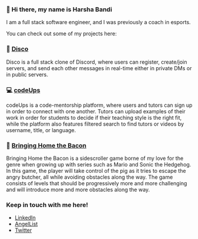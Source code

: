 ### 👋 Hi there, my name is Harsha Bandi 

I am a full stack software engineer, and I was previously a coach in esports.

You can check out some of my projects here:

<h3>💬 <a href="https://disc-o.herokuapp.com/#/">Disco</a></h3>

Disco is a full stack clone of Discord, where users can register, create/join servers, and send each other messages in real-time either in private DMs or in public servers.

<h3>💻 <a href="https://codeups.herokuapp.com/">codeUps</a></h3>

codeUps is a code-mentorship platform, where users and tutors can sign up in order to connect with one another. Tutors can upload examples of their work in order for students to decide if their teaching style is the right fit, while the platform also features filtered search to find tutors or videos by username, title, or language.

<h3>🥓 <a href="https://ggharsha.github.io/bringing_home_the_bacon/">Bringing Home the Bacon</a></h3>

Bringing Home the Bacon is a sidescroller game borne of my love for the genre when growing up with series such as Mario and Sonic the Hedgehog. In this game, the player will take control of the pig as it tries to escape the angry butcher, all while avoiding obstacles along the way. The game consists of levels that should be progressively more and more challenging and will introduce more and more obstacles along the way.

### Keep in touch with me here!
  * <a href="https://linkedin/in/ggharsha">LinkedIn</a>
  * <a href="https://angel.co/u/harsha-bandi">AngelList</a>
  * <a href="https://twitter.com/ggharsha">Twitter</a>
